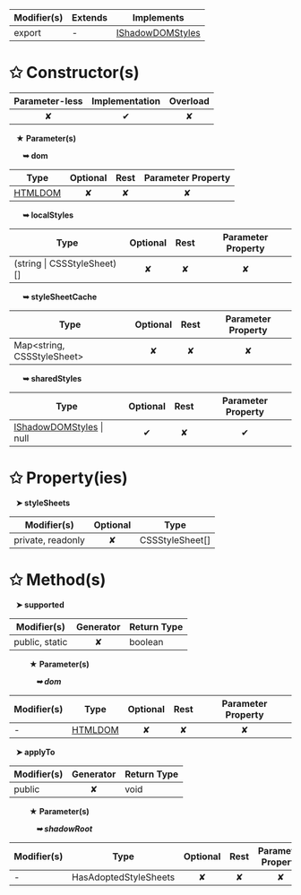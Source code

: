 | Modifier(s)                            | Extends                      | Implements                                    |
|----------------------------------------|------------------------------|-----------------------------------------------|
| export | - | [IShadowDOMStyles](/runtime-html/styles/variable/shadow-dom-styles/ishadowdomstyles.md) |

# &#10025; Constructor(s)

| Parameter-less                         | Implementation                          | Overload                          |
|:--------------------------------------:|:---------------------------------------:|:---------------------------------:|
| ✘ | ✔ | ✘ |

&nbsp;&nbsp; **&#9733; Parameter(s)**

&nbsp;&nbsp;&nbsp;&nbsp;&nbsp; **&#10149; dom**

| Type                        | Optional                           | Rest                          | Parameter Property                          |
|-----------------------------|:----------------------------------:|:-----------------------------:|:-------------------------------------------:|
| [HTMLDOM](/runtime-html/class/dom/htmldom.md) | ✘  | ✘ | ✘ |

&nbsp;&nbsp;&nbsp;&nbsp;&nbsp; **&#10149; localStyles**

| Type                        | Optional                           | Rest                          | Parameter Property                          |
|-----------------------------|:----------------------------------:|:-----------------------------:|:-------------------------------------------:|
| (string &#124; CSSStyleSheet)[] | ✘  | ✘ | ✘ |

&nbsp;&nbsp;&nbsp;&nbsp;&nbsp; **&#10149; styleSheetCache**

| Type                        | Optional                           | Rest                          | Parameter Property                          |
|-----------------------------|:----------------------------------:|:-----------------------------:|:-------------------------------------------:|
| Map&lt;string, CSSStyleSheet&gt; | ✘  | ✘ | ✘ |

&nbsp;&nbsp;&nbsp;&nbsp;&nbsp; **&#10149; sharedStyles**

| Type                        | Optional                           | Rest                          | Parameter Property                          |
|-----------------------------|:----------------------------------:|:-----------------------------:|:-------------------------------------------:|
| [IShadowDOMStyles](/runtime-html/styles/variable/shadow-dom-styles/ishadowdomstyles.md) &#124; null | ✔  | ✘ | ✔ |

# &#10025; Property(ies)

&nbsp;&nbsp; **&#10148; styleSheets**

| Modifier(s)                               | Optional                           | Type                         |
|-------------------------------------------|:----------------------------------:|------------------------------|
| private, readonly | ✘ | CSSStyleSheet[] |

# &#10025; Method(s)

&nbsp;&nbsp; **&#10148; supported**

| Modifier(s)                              | Generator                          | Return Type                       |
|------------------------------------------|:----------------------------------:|-----------------------------------|
| public, static | ✘ | boolean |

&nbsp;&nbsp;&nbsp;&nbsp;&nbsp;&nbsp;&nbsp;&nbsp; **&#9733; Parameter(s)**

&nbsp;&nbsp;&nbsp;&nbsp;&nbsp;&nbsp;&nbsp;&nbsp;&nbsp;&nbsp;&nbsp; _**&#10149; dom**_

| Modifier(s)                              | Type                        | Optional                           | Rest                          | Parameter Property                          |
|------------------------------------------|-----------------------------|:----------------------------------:|:-----------------------------:|:-------------------------------------------:|
| - | [HTMLDOM](/runtime-html/class/dom/htmldom.md) | ✘  | ✘ | ✘ |

&nbsp;&nbsp; **&#10148; applyTo**

| Modifier(s)                              | Generator                          | Return Type                       |
|------------------------------------------|:----------------------------------:|-----------------------------------|
| public | ✘ | void |

&nbsp;&nbsp;&nbsp;&nbsp;&nbsp;&nbsp;&nbsp;&nbsp; **&#9733; Parameter(s)**

&nbsp;&nbsp;&nbsp;&nbsp;&nbsp;&nbsp;&nbsp;&nbsp;&nbsp;&nbsp;&nbsp; _**&#10149; shadowRoot**_

| Modifier(s)                              | Type                        | Optional                           | Rest                          | Parameter Property                          |
|------------------------------------------|-----------------------------|:----------------------------------:|:-----------------------------:|:-------------------------------------------:|
| - | HasAdoptedStyleSheets | ✘  | ✘ | ✘ |
